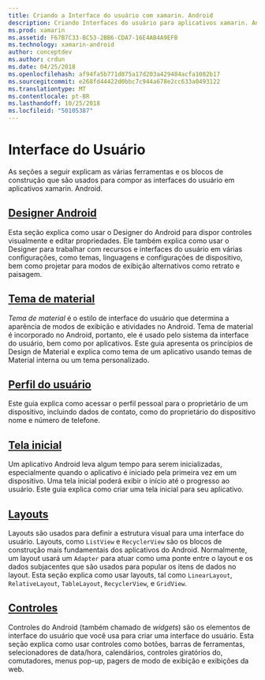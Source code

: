```yaml
---
title: Criando a Interface do usuário com xamarin. Android
description: Criando Interfaces do usuário para aplicativos xamarin. Android
ms.prod: xamarin
ms.assetid: F67B7C33-BC53-2BB6-CDA7-16E4AB4A9EFB
ms.technology: xamarin-android
author: conceptdev
ms.author: crdun
ms.date: 04/25/2018
ms.openlocfilehash: af94fa5b771d875a17d203a429484acfa1082b17
ms.sourcegitcommit: e268fd44422d0bbc7c944a678e2cc633a0493122
ms.translationtype: MT
ms.contentlocale: pt-BR
ms.lasthandoff: 10/25/2018
ms.locfileid: "50105387"
---
```

# <a name="user-interface"></a>Interface do Usuário

As seções a seguir explicam as várias ferramentas e os blocos de construção que são usados para compor as interfaces do usuário em aplicativos xamarin. Android.

## <a name="android-designerandroiduser-interfaceandroid-designerindexmd"></a>[Designer Android](~/android/user-interface/android-designer/index.md)

Esta seção explica como usar o Designer do Android para dispor controles visualmente e editar propriedades. Ele também explica como usar o Designer para trabalhar com recursos e interfaces do usuário em várias configurações, como temas, linguagens e configurações de dispositivo, bem como projetar para modos de exibição alternativos como retrato e paisagem.

## <a name="material-themeandroiduser-interfacematerial-thememd"></a>[Tema de material](~/android/user-interface/material-theme.md)

*Tema de material* é o estilo de interface do usuário que determina a aparência de modos de exibição e atividades no Android. Tema de material é incorporado no Android, portanto, ele é usado pelo sistema da interface do usuário, bem como por aplicativos. Este guia apresenta os princípios de Design de Material e explica como tema de um aplicativo usando temas de Material interna ou um tema personalizado.

## <a name="user-profileandroiduser-interfaceuser-profilemd"></a>[Perfil do usuário](~/android/user-interface/user-profile.md)

Este guia explica como acessar o perfil pessoal para o proprietário de um dispositivo, incluindo dados de contato, como do proprietário do dispositivo nome e número de telefone.

## <a name="splash-screenandroiduser-interfacesplash-screenmd"></a>[Tela inicial](~/android/user-interface/splash-screen.md)

Um aplicativo Android leva algum tempo para serem inicializadas, especialmente quando o aplicativo é iniciado pela primeira vez em um dispositivo. Uma tela inicial poderá exibir o início até o progresso ao usuário. Este guia explica como criar uma tela inicial para seu aplicativo.

## <a name="layoutsandroiduser-interfacelayoutsindexmd"></a>[Layouts](~/android/user-interface/layouts/index.md)

Layouts são usados para definir a estrutura visual para uma interface do usuário.
Layouts, como `ListView` e `RecyclerView` são os blocos de construção mais fundamentais dos aplicativos do Android. Normalmente, um layout usará um `Adapter` para atuar como uma ponte entre o layout e os dados subjacentes que são usados para popular os itens de dados no layout. Esta seção explica como usar layouts, tal como `LinearLayout`, `RelativeLayout`, `TableLayout`, `RecyclerView`, e `GridView`.

## <a name="controlsandroiduser-interfacecontrolsindexmd"></a>[Controles](~/android/user-interface/controls/index.md)

Controles do Android (também chamado de *widgets*) são os elementos de interface do usuário que você usa para criar uma interface do usuário. Esta seção explica como usar controles como botões, barras de ferramentas, selecionadores de data/hora, calendários, controles giratórios do, comutadores, menus pop-up, pagers de modo de exibição e exibições da web.

